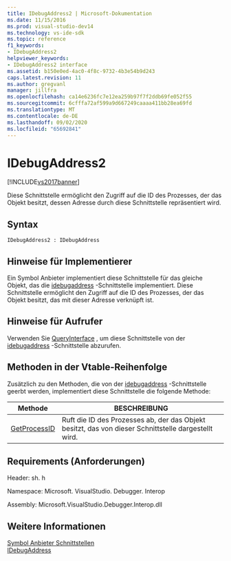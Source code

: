 ```yaml
---
title: IDebugAddress2 | Microsoft-Dokumentation
ms.date: 11/15/2016
ms.prod: visual-studio-dev14
ms.technology: vs-ide-sdk
ms.topic: reference
f1_keywords:
- IDebugAddress2
helpviewer_keywords:
- IDebugAddress2 interface
ms.assetid: b150e0ed-4ac0-4f8c-9732-4b3e54b9d243
caps.latest.revision: 11
ms.author: gregvanl
manager: jillfra
ms.openlocfilehash: ca14e6236fc7e12ea259b97f7f2ddb69fe052f55
ms.sourcegitcommit: 6cfffa72af599a9d667249caaaa411bb28ea69fd
ms.translationtype: MT
ms.contentlocale: de-DE
ms.lasthandoff: 09/02/2020
ms.locfileid: "65692841"
---
```

# <a name="idebugaddress2"></a>IDebugAddress2
[!INCLUDE[vs2017banner](../../../includes/vs2017banner.md)]

Diese Schnittstelle ermöglicht den Zugriff auf die ID des Prozesses, der das Objekt besitzt, dessen Adresse durch diese Schnittstelle repräsentiert wird.  
  
## <a name="syntax"></a>Syntax  
  
```  
IDebugAddress2 : IDebugAddress  
```  
  
## <a name="notes-for-implementers"></a>Hinweise für Implementierer  
 Ein Symbol Anbieter implementiert diese Schnittstelle für das gleiche Objekt, das die [idebugaddress](../../../extensibility/debugger/reference/idebugaddress.md) -Schnittstelle implementiert. Diese Schnittstelle ermöglicht den Zugriff auf die ID des Prozesses, der das Objekt besitzt, das mit dieser Adresse verknüpft ist.  
  
## <a name="notes-for-callers"></a>Hinweise für Aufrufer  
 Verwenden Sie [QueryInterface](https://msdn.microsoft.com/library/62fce95e-aafa-4187-b50b-e6611b74c3b3) , um diese Schnittstelle von der [idebugaddress](../../../extensibility/debugger/reference/idebugaddress.md) -Schnittstelle abzurufen.  
  
## <a name="methods-in-vtable-order"></a>Methoden in der Vtable-Reihenfolge  
 Zusätzlich zu den Methoden, die von der [idebugaddress](../../../extensibility/debugger/reference/idebugaddress.md) -Schnittstelle geerbt werden, implementiert diese Schnittstelle die folgende Methode:  
  
|Methode|BESCHREIBUNG|  
|------------|-----------------|  
|[GetProcessID](../../../extensibility/debugger/reference/idebugaddress2-getprocessid.md)|Ruft die ID des Prozesses ab, der das Objekt besitzt, das von dieser Schnittstelle dargestellt wird.|  
  
## <a name="requirements"></a>Requirements (Anforderungen)  
 Header: sh. h  
  
 Namespace: Microsoft. VisualStudio. Debugger. Interop  
  
 Assembly: Microsoft.VisualStudio.Debugger.Interop.dll  
  
## <a name="see-also"></a>Weitere Informationen  
 [Symbol Anbieter Schnittstellen](../../../extensibility/debugger/reference/symbol-provider-interfaces.md)   
 [IDebugAddress](../../../extensibility/debugger/reference/idebugaddress.md)

